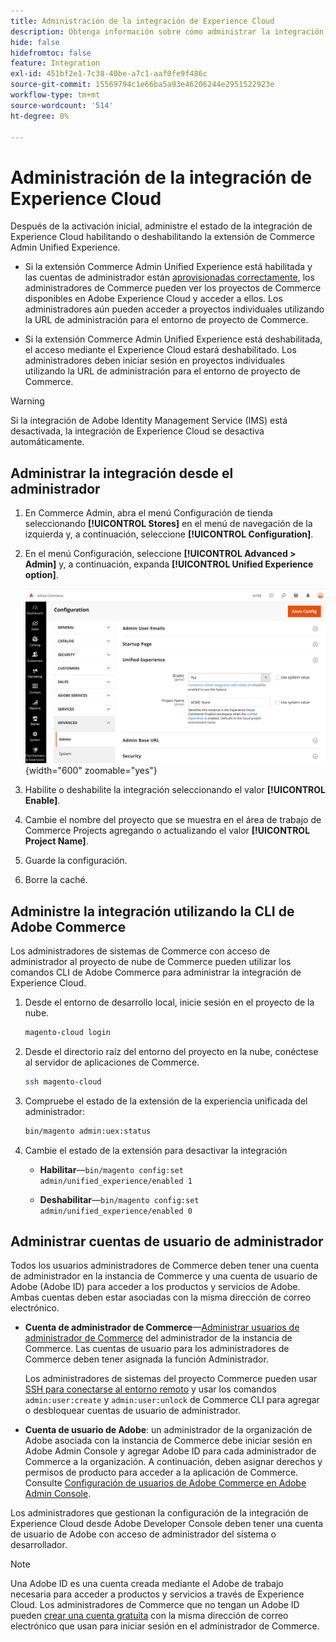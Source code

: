 ```yaml
---
title: Administración de la integración de Experience Cloud
description: Obtenga información sobre cómo administrar la integración de Experience Cloud y solucionar problemas
hide: false
hidefromtoc: false
feature: Integration
exl-id: 451bf2e1-7c38-40be-a7c1-aaf0fe9f486c
source-git-commit: 15569794c1e66ba5a93e46206244e2951522923e
workflow-type: tm+mt
source-wordcount: '514'
ht-degree: 0%

---
```


# Administración de la integración de Experience Cloud

Después de la activación inicial, administre el estado de la integración de Experience Cloud habilitando o deshabilitando la extensión de Commerce Admin Unified Experience.

- Si la extensión Commerce Admin Unified Experience está habilitada y las cuentas de administrador están [aprovisionadas correctamente](#manage-admin-user-accounts), los administradores de Commerce pueden ver los proyectos de Commerce disponibles en Adobe Experience Cloud y acceder a ellos. Los administradores aún pueden acceder a proyectos individuales utilizando la URL de administración para el entorno de proyecto de Commerce.

- Si la extensión Commerce Admin Unified Experience está deshabilitada, el acceso mediante el Experience Cloud estará deshabilitado. Los administradores deben iniciar sesión en proyectos individuales utilizando la URL de administración para el entorno de proyecto de Commerce.

>[!WARNING]
>
>Si la integración de Adobe Identity Management Service (IMS) está desactivada, la integración de Experience Cloud se desactiva automáticamente.

## Administrar la integración desde el administrador

1. En Commerce Admin, abra el menú Configuración de tienda seleccionando **[!UICONTROL Stores]** en el menú de navegación de la izquierda y, a continuación, seleccione **[!UICONTROL Configuration]**.

1. En el menú Configuración, seleccione **[!UICONTROL Advanced > Admin]** y, a continuación, expanda **[!UICONTROL Unified Experience option]**.

   ![Configuración del almacén de administración para la integración de Experience Cloud](./assets/admin-uex-manage-settings.png){width="600" zoomable="yes"}

1. Habilite o deshabilite la integración seleccionando el valor **[!UICONTROL Enable]**.

1. Cambie el nombre del proyecto que se muestra en el área de trabajo de Commerce Projects agregando o actualizando el valor **[!UICONTROL Project Name]**.

1. Guarde la configuración.

1. Borre la caché.

## Administre la integración utilizando la CLI de Adobe Commerce

Los administradores de sistemas de Commerce con acceso de administrador al proyecto de nube de Commerce pueden utilizar los comandos CLI de Adobe Commerce para administrar la integración de Experience Cloud.

1. Desde el entorno de desarrollo local, inicie sesión en el proyecto de la nube.

   ```bash
   magento-cloud login
   ```

1. Desde el directorio raíz del entorno del proyecto en la nube, conéctese al servidor de aplicaciones de Commerce.

   ```bash
   ssh magento-cloud
   ```

1. Compruebe el estado de la extensión de la experiencia unificada del administrador:

   ```bash
   bin/magento admin:uex:status
   ```

1. Cambie el estado de la extensión para desactivar la integración

   - **Habilitar**—`bin/magento config:set admin/unified_experience/enabled 1`

   - **Deshabilitar**—`bin/magento config:set admin/unified_experience/enabled 0`

## Administrar cuentas de usuario de administrador

Todos los usuarios administradores de Commerce deben tener una cuenta de administrador en la instancia de Commerce y una cuenta de usuario de Adobe (Adobe ID) para acceder a los productos y servicios de Adobe. Ambas cuentas deben estar asociadas con la misma dirección de correo electrónico.

- **Cuenta de administrador de Commerce**—[Administrar usuarios de administrador de Commerce](../systems/permissions-users-all.md) del administrador de la instancia de Commerce. Las cuentas de usuario para los administradores de Commerce deben tener asignada la función Administrador.

  Los administradores de sistemas del proyecto Commerce pueden usar [SSH para conectarse al entorno remoto](https://experienceleague.adobe.com/docs/commerce-cloud-service/user-guide/develop/secure-connections.html#connect-to-a-remote-environment) y usar los comandos `admin:user:create` y `admin:user:unlock` de Commerce CLI para agregar o desbloquear cuentas de usuario de administrador.

- **Cuenta de usuario de Adobe**: un administrador de la organización de Adobe asociada con la instancia de Commerce debe iniciar sesión en Adobe Admin Console y agregar Adobe ID para cada administrador de Commerce a la organización. A continuación, deben asignar derechos y permisos de producto para acceder a la aplicación de Commerce. Consulte [Configuración de usuarios de Adobe Commerce en Adobe Admin Console](adobe-ims-config.md#step-4-configure-adobe-commerce-users-in-the-adobe-admin-console).

Los administradores que gestionan la configuración de la integración de Experience Cloud desde Adobe Developer Console deben tener una cuenta de usuario de Adobe con acceso de administrador del sistema o desarrollador.

>[!NOTE]
>
>Una Adobe ID es una cuenta creada mediante el Adobe de trabajo necesaria para acceder a productos y servicios a través de Experience Cloud. Los administradores de Commerce que no tengan un Adobe ID pueden [crear una cuenta gratuita](https://helpx.adobe.com/manage-account/using/create-update-adobe-id.html) con la misma dirección de correo electrónico que usan para iniciar sesión en el administrador de Commerce.
